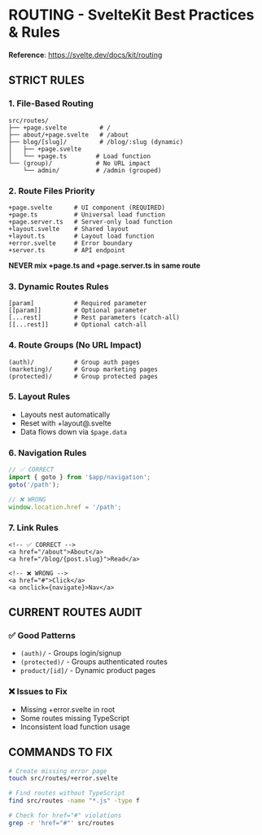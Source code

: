 # ROUTING - SvelteKit Best Practices & Rules

**Reference**: https://svelte.dev/docs/kit/routing

## STRICT RULES

### 1. File-Based Routing
```
src/routes/
├── +page.svelte         # /
├── about/+page.svelte   # /about
├── blog/[slug]/         # /blog/:slug (dynamic)
│   ├── +page.svelte
│   └── +page.ts        # Load function
└── (group)/            # No URL impact
    └── admin/          # /admin (grouped)
```

### 2. Route Files Priority
```
+page.svelte      # UI component (REQUIRED)
+page.ts          # Universal load function
+page.server.ts   # Server-only load function
+layout.svelte    # Shared layout
+layout.ts        # Layout load function
+error.svelte     # Error boundary
+server.ts        # API endpoint
```

**NEVER mix +page.ts and +page.server.ts in same route**

### 3. Dynamic Routes Rules
```
[param]           # Required parameter
[[param]]         # Optional parameter
[...rest]         # Rest parameters (catch-all)
[[...rest]]       # Optional catch-all
```

### 4. Route Groups (No URL Impact)
```
(auth)/           # Group auth pages
(marketing)/      # Group marketing pages
(protected)/      # Group protected pages
```

### 5. Layout Rules
- Layouts nest automatically
- Reset with +layout@.svelte
- Data flows down via `$page.data`

### 6. Navigation Rules
```javascript
// ✅ CORRECT
import { goto } from '$app/navigation';
goto('/path');

// ❌ WRONG
window.location.href = '/path';
```

### 7. Link Rules
```svelte
<!-- ✅ CORRECT -->
<a href="/about">About</a>
<a href="/blog/{post.slug}">Read</a>

<!-- ❌ WRONG -->
<a href="#">Click</a>
<a onclick={navigate}>Nav</a>
```

## CURRENT ROUTES AUDIT

### ✅ Good Patterns
- `(auth)/` - Groups login/signup
- `(protected)/` - Groups authenticated routes
- `product/[id]/` - Dynamic product pages

### ❌ Issues to Fix
- Missing +error.svelte in root
- Some routes missing TypeScript
- Inconsistent load function usage

## COMMANDS TO FIX

```bash
# Create missing error page
touch src/routes/+error.svelte

# Find routes without TypeScript
find src/routes -name "*.js" -type f

# Check for href="#" violations
grep -r 'href="#"' src/routes
```